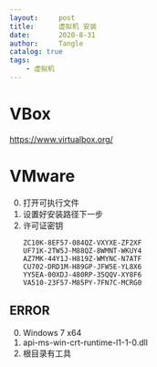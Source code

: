 ```yaml
---
layout:     post
title:      虚拟机 安装
date:       2020-8-31
author:     Tangle
catalog: true
tags:
    - 虚拟机
---
```


# VBox

https://www.virtualbox.org/

# VMware

0. 打开可执行文件
0. 设置好安装路径下一步
0. 许可证密钥
    ```
    ZC10K-8EF57-084QZ-VXYXE-ZF2XF
    UF71K-2TW5J-M88QZ-8WMNT-WKUY4
    AZ7MK-44Y1J-H819Z-WMYNC-N7ATF
    CU702-DRD1M-H89GP-JFW5E-YL8X6
    YY5EA-00XDJ-480RP-35QQV-XY8F6
    VA510-23F57-M85PY-7FN7C-MCRG0
    ```
    
## ERROR

0. Windows 7 x64
0. api-ms-win-crt-runtime-l1-1-0.dll
0. 根目录有工具

